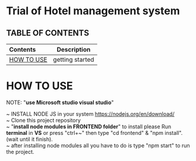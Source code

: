 

# **Trial of Hotel management system**
  
## TABLE OF CONTENTS  
| Contents                             |          Description          |  
| :----------------------------------- | :----------------------------: |
| [HOW TO USE](#how-to-use)                           |          getting started          |
    
# HOW TO USE
NOTE: "**use Microsoft studio visual studio**"
  
~ INSTALL NODE JS in your system https://nodejs.org/en/download/  
~ Clone this project repository  
~ "**install node modules in FRONTEND folder**" to install please Run **terminal** in **VS** or press "ctrl+~" then type "cd frontend" & "npm install". (wait until it finish).  
~ after installing node modules all you have to do is type "npm start" to run the project.

